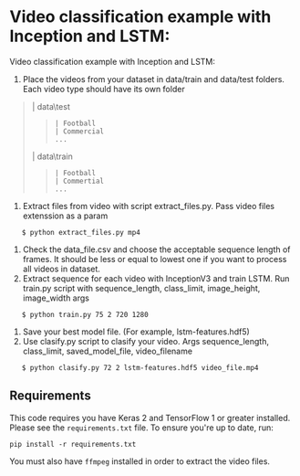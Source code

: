 # Video classification example with Inception and LSTM:

Video classification example with Inception and LSTM:

1. Place the videos from your dataset in data/train and data/test folders. Each video type should have its own folder

>	| data\test
> >		| Football
> >		| Commercial
> >		...
>	| data\train
> >		| Football
> >		| Commertial
> >		...

1. Extract files from video with script extract_files.py. Pass video files extenssion as a param

`	$ python extract_files.py mp4`

1. Check the data_file.csv and choose the acceptable sequence length of frames. It should be less or equal to lowest one if you want to process all videos in dataset.
1. Extract sequence for each video with InceptionV3 and train LSTM. Run train.py script with sequence_length, class_limit, image_height, image_width args

`	$ python train.py 75 2 720 1280`

1. Save your best model file. (For example, lstm-features.hdf5)
1. Use clasify.py script to clasify your video. Args sequence_length, class_limit, saved_model_file, video_filename

`	$ python clasify.py 72 2 lstm-features.hdf5 video_file.mp4`

## Requirements

This code requires you have Keras 2 and TensorFlow 1 or greater installed. Please see the `requirements.txt` file. To ensure you're up to date, run:

`pip install -r requirements.txt`

You must also have `ffmpeg` installed in order to extract the video files.
